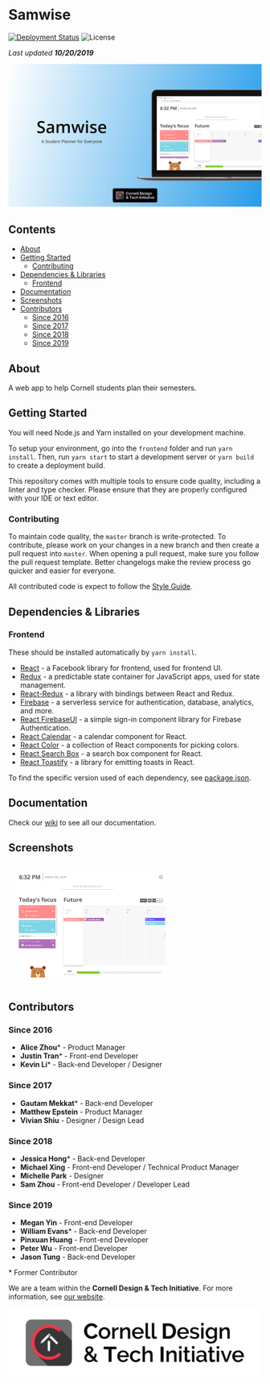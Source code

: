 # Samwise

[![Deployment Status](https://github.com/cornell-dti/samwise/workflows/CD/badge.svg)](https://samwise-dev.firebaseapp.com)
![License](https://img.shields.io/github/license/cornell-dti/samwise.svg)

_Last updated **10/20/2019**_

![Cornell DTI](./screenshots/samwise-splash.png)

## Contents

- [About](#about)
- [Getting Started](#getting-started)
  - [Contributing](#contributing)
- [Dependencies & Libraries](#dependencies--libraries)
  - [Frontend](#frontend)
- [Documentation](#documentation)
- [Screenshots](#screenshots)
- [Contributors](#contributors)
  - [Since 2016](#since-2016)
  - [Since 2017](#since-2017)
  - [Since 2018](#since-2018)
  - [Since 2019](#since-2019)

## About

A web app to help Cornell students plan their semesters.

## Getting Started

You will need Node.js and Yarn installed on your development machine.

To setup your environment, go into the `frontend` folder and run `yarn install`. Then, run `yarn start` to start a development server or `yarn build` to create a deployment build.

This repository comes with multiple tools to ensure code quality, including a linter and
type checker. Please ensure that they are properly configured with your IDE or text editor.

### Contributing

To maintain code quality, the `master` branch is write-protected. To contribute, please work on your
changes in a new branch and then create a pull request into `master`. When opening a pull request,
make sure you follow the pull request template. Better changelogs make the review process go quicker
and easier for everyone.

All contributed code is expect to follow the
[Style Guide](https://github.com/cornell-dti/samwise/wiki/Style-Guide).

## Dependencies & Libraries

### Frontend

These should be installed automatically by `yarn install`.

- [React](https://reactjs.org/) - a Facebook library for frontend, used for frontend UI.
- [Redux](https://redux.js.org/) - a predictable state container for JavaScript apps, used for state management.
- [React-Redux](https://github.com/reduxjs/react-redux) - a library with bindings between React and Redux.
- [Firebase](https://firebase.google.com) - a serverless service for authentication, database, analytics, and more.
- [React FirebaseUI](https://github.com/firebase/firebaseui-web-react) - a simple sign-in component library for Firebase Authentication.
- [React Calendar](https://www.npmjs.com/package/react-calendar) - a calendar component for React.
- [React Color](https://casesandberg.github.io/react-color/) - a collection of React components for picking colors.
- [React Search Box](https://ghoshnirmalya.github.io/react-search-box/) - a search box component for React.
- [React Toastify](https://fkhadra.github.io/react-toastify/) - a library for emitting toasts in React.

To find the specific version used of each dependency, see [package.json](frontend/package.json).

## Documentation

Check our [wiki](https://github.com/cornell-dti/samwise/wiki) to see all our documentation.

## Screenshots

<img src="./screenshots/app.png" width="300px" style="margin: 1em" />

## Contributors

### Since 2016

- **Alice Zhou*** - Product Manager
- **Justin Tran*** - Front-end Developer
- **Kevin Li*** - Back-end Developer / Designer

### Since 2017

- **Gautam Mekkat*** - Back-end Developer
- **Matthew Epstein** - Product Manager
- **Vivian Shiu** - Designer / Design Lead

### Since 2018

- **Jessica Hong*** - Back-end Developer
- **Michael Xing** - Front-end Developer / Technical Product Manager
- **Michelle Park** - Designer
- **Sam Zhou** - Front-end Developer / Developer Lead

### Since 2019

- **Megan Yin** - Front-end Developer
- **William Evans*** - Back-end Developer
- **Pinxuan Huang** - Front-end Developer
- **Peter Wu** - Front-end Developer
- **Jason Tung** - Back-end Developer

\* Former Contributor

We are a team within the **Cornell Design & Tech Initiative**. For more information, see [our website](https://cornelldti.org/).

[![Cornell DTI](https://raw.githubusercontent.com/cornell-dti/design/master/Branding/Wordmark/Dark%20Text/Transparent/Wordmark-Dark%20Text-Transparent%403x.png)](https://cornelldti.org/)
